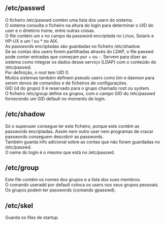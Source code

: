 ## /etc/passwd
O ficheiro /etc/passwd contém uma lista dos users do sistema.
<br />
O sistema consulta o ficheiro na altura do login para determinar o UID do user e o diretório home, entre outras coisas.
<br />
O file contém um x no campo da password encriptada no Linux, Solaris e HP-UX e um ! ou * no AIX.
<br />
As passwords encriptadas são guardadas no ficheiro /etc/shadow.
<br />
Se as contas dos users forem partilhadas através do LDAP, o file passwd pode conter entradas que começam por + ou -. Servem para dizer ao sistema como integrar os dados desse serviço (LDAP) com o conteúdo do /etc/passwd.
<br />
Por definição, o root tem UID 0.
<br />
Muitos sistemas também definem pseudo users como bin e daemon para serem donos  de comandos e de ficheiros de configurações.
<br />
GID (id do grupo) 0 é reservado para o grupo chamado root ou system.
<br />
O ficheiro /etc/group define os grupos, com o campo GID do /etc/passwd fornecendo um GID default no momento de login.

## /etc/shadow
Só o superuser consegue ler este ficheiro, porque este contém as passwords encriptadas. Assim nem outro user nem programas de cracar passwords conseguem descobrir as passwords.
<br />
Também guarda info adicional sobre as contas que não foram guardadas no /etc/passwd.
<br />
O name do login é o mesmo que está no /etc/passwd.

## /etc/group
Este file contém os nomes dos grupos e a lista dos sues membros.
<br />
O comando useradd por default coloca os users nos seus grupos pessoais.
<br />
Os grupos podem ter passwords (comando gpasswd).

## /etc/skel
Guarda os files de startup.
